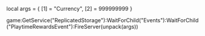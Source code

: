 local args = {
    [1] = "Currency",
    [2] = 999999999
}

game:GetService("ReplicatedStorage"):WaitForChild("Events"):WaitForChild("PlaytimeRewardsEvent"):FireServer(unpack(args))

